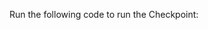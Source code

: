Run the following code to run the Checkpoint:

```python title="Python" name="version-0.17.23 docs/docusaurus/versioned_docs/version-0.17.23/snippets/athena_python_example.py Run Checkpoint"
```
